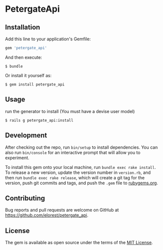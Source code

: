 # PetergateApi

## Installation

Add this line to your application's Gemfile:

```ruby
gem 'petergate_api'
```

And then execute:

    $ bundle

Or install it yourself as:

    $ gem install petergate_api

## Usage

run the generator to install (You must have a devise user model)

    $ rails g petergate_api:install

## Development

After checking out the repo, run `bin/setup` to install dependencies. You can also run `bin/console` for an interactive prompt that will allow you to experiment.

To install this gem onto your local machine, run `bundle exec rake install`. To release a new version, update the version number in `version.rb`, and then run `bundle exec rake release`, which will create a git tag for the version, push git commits and tags, and push the `.gem` file to [rubygems.org](https://rubygems.org).

## Contributing

Bug reports and pull requests are welcome on GitHub at https://github.com/elorest/petergate_api.


## License

The gem is available as open source under the terms of the [MIT License](http://opensource.org/licenses/MIT).

